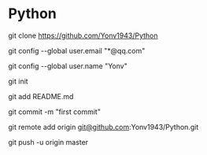 # Python


git clone https://github.com/Yonv1943/Python


git config --global user.email "*@qq.com"

git config --global user.name "Yonv"



git init

git add README.md

git commit -m "first commit"



git remote add origin git@github.com:Yonv1943/Python.git

git push -u origin master



